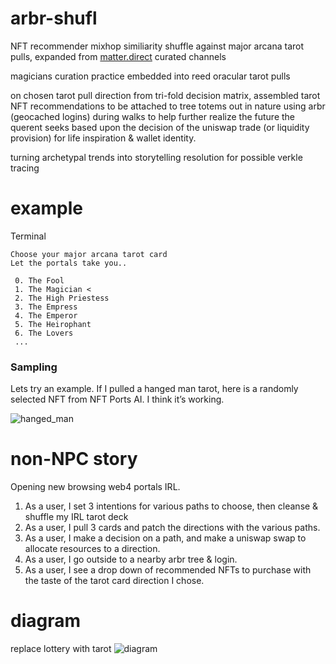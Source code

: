 # arbr-shufl
NFT recommender mixhop similiarity shuffle against major arcana tarot pulls, expanded from [matter.direct](are.na.com/matter-direct) curated channels

magicians curation practice embedded into reed oracular tarot pulls

on chosen tarot pull direction from tri-fold decision matrix, assembled tarot NFT recommendations to be attached to tree totems out in nature using arbr (geocached logins) during walks to help further realize the future the querent seeks based upon the decision of the uniswap trade (or liquidity provision) for life inspiration & wallet identity.

turning archetypal trends into storytelling resolution for possible verkle tracing

# example

Terminal
```
Choose your major arcana tarot card
Let the portals take you..

 0. The Fool 
 1. The Magician <
 2. The High Priestess
 3. The Empress
 4. The Emperor
 5. The Heirophant
 6. The Lovers
 ...

```

### Sampling
Lets try an example. If I pulled a hanged man tarot, here is a randomly selected NFT from NFT Ports AI. I think it’s working.

![hanged_man](https://storage.googleapis.com/sentinel-nft/raw-assets/826ba7bd6e5b4cfb2a68b82c96bf3342685580080f3b9c3fd930a844da4b8a57.jpeg)

# non-NPC story
Opening new browsing web4 portals IRL.

1. As a user, I set 3 intentions for various paths to choose, then cleanse & shuffle my IRL tarot deck
2. As a user, I pull 3 cards and patch the directions with the various paths.
3. As a user, I make a decision on a path, and make a uniswap swap to allocate resources to a direction.
4. As a user, I go outside to a nearby arbr tree & login.
5. As a user, I see a drop down of recommended NFTs to purchase with the taste of the tarot card direction I chose.

# diagram
replace lottery with tarot
![diagram](https://developer.algorand.org/docs/imgs/algorand_consensus-1.png)
